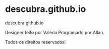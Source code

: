 # descubra.github.io
descubra.github.io


Designer feito por Valéria
Programado por Allan.

Todos os direitos reservados!
